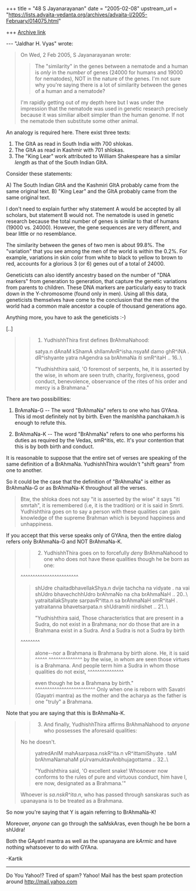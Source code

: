 +++
title = "48 S Jayanarayanan"
date = "2005-02-08"
upstream_url = "https://lists.advaita-vedanta.org/archives/advaita-l/2005-February/014075.html"

+++
[Archive link](https://lists.advaita-vedanta.org/archives/advaita-l/2005-February/014075.html)

--- "Jaldhar H. Vyas" <jaldhar at braincells.com> wrote:

> On Wed, 2 Feb 2005, S Jayanarayanan wrote:
> 
> > The "similarity" in the genes between a nematode and a human
> is
> > *only* in the *number* of genes (24000 for humans and 19000
> for
> > nematodes), NOT in the nature of the genes. I'm not sure why
> > you're saying there is a lot of similarity between the genes
> of
> > a human and a nematode?
> 
> I'm rapidly getting out of my depth here but I was under the
> impression
> that the nematode was used in genetic research precisely
> because it was
> similiar albeit simpler than the human genome.  If not the
> nematode then
> substitute some other animal. 

An analogy is required here. There exist three texts:

1) The GItA as read in South India with 700 shlokas.
2) The GItA as read in Kashmir with 701 shlokas.
3) The "King Lear" work attributed to William Shakespeare has a
similar *length* as that of the South Indian GItA.

Consider these statements:

A) The South Indian GItA and the Kashmiri GItA probably came
from the same original text.
B) "King Lear" and the GItA probably came from the same original
text.

I don't need to explain further why statement A would be
accepted by all scholars, but statement B would not. The
nematode is used in genetic research because the total number of
genes is similar to that of humans (19000 vs. 24000). However,
the gene sequences are very different, and bear little or no
resemblance.

The similarity between the genes of two men is about 99.8%. The
"variation" that you see among the men of the world is within
the 0.2%. For example, variations in skin color from white to
black to yellow to brown to red, accounts for a glorious 3 (or
6) genes out of a total of 24000.

Geneticists can also identify ancestry based on the number of
"DNA markers" from generation to generation, that capture the
genetic variations from parents to children. These DNA markers
are particularly easy to track down in the Y-chromosome (found
only in men). Using all this data, geneticists themselves have
come to the conclusion that the men of the world had a common
male ancestor a couple of thousand generations ago.

Anything more, you have to ask the geneticists :-)

[..]

> > 1) YudhishhThira first defines BrAhmaNahood:
> >
> > satya.n dAnaM kShamA shIlamAnR^isha.nsyaM damo ghR^iNA .
> > dR^ishyante yatra nAgendra sa brAhmaNa iti smR^itaH ..
> 16..\\
> >
> > "Yudhishthira said, 'O foremost of serpents, he, it is
> asserted
> > by the wise, in whom are seen truth, charity, forgiveness,
> good
> > conduct, benevolence, observance of the rites of his order
> and
> > mercy is a Brahmana."
> >
> 

There are two possibilities:

1) BrAmaNa-G -- The word "BrAhmaNa" refers to one who has GYAna.
This id most definitely not by birth. Even the manIshha
panchakam.h is enough to refute this.

2) BrAhmaNa-K -- The word "BrAhmaNa" refers to one who performs
his duties as required by the Vedas, smR^itis, etc. It's your
contention that this is by both birth and conduct.

It is reasonable to suppose that the entire set of verses are
speaking of the same definition of a BrAhmaNa. YudhishhThira
wouldn't "shift gears" from one to another. 

So it could be the case that the definition of "BrAhmaNa" is
either as BrAhmaNa-G or as BrAhmaNa-K throughout all the verses.

> Btw, the shloka does not say "it is asserted by the wise" it
> says "iti
> smrtah", it is remembered (i.e, it is the tradition) or it is
> said in
> Smrti.  Yudhishthira goes on to say a person with these
> qualities can gain
> knowledge of the supreme Brahman which is beyond happiness and
> unhappiness.
> 

If you accept that this verse speaks only of GYAna, then the
entire dialog refers only BrAhmaNa-G and NOT BrAhmaNa-K.

> > 2) YudhishhThira goes on to forcefully *deny* BrAhmaNahood
> to
> > one who does not have these qualities though he be born as
> one:
>                                        
> ^^^^^^^^^^^^^^^^^^^^^^^^
> >
> > shUdre chaitadbhavellakShya.n dvije tachcha na vidyate .
> > na vai shUdro bhavechchhUdro brAhmaNo na cha brAhmaNaH ..
> 20..\\
> > yatraitallakShyate sarpavR^itta.n sa brAhmaNaH smR^itaH .
> > yatraitanna bhavetsarpata.n shUdramiti nirdishet .. 21..\\
> >
> > "Yudhishthira said, Those characteristics that are present
> in a
> > Sudra, do not exist in a Brahmana; nor do those that are in
> a
> > Brahmana exist in a Sudra. And a Sudra is not a Sudra by
> birth
>                                                        
> ^^^^^^^^
> > alone--nor a Brahmana is Brahmana by birth alone. He, it is
> said
>   ^^^^^                             ^^^^^^^^^^^^^^
> > by the wise, in whom are seen those virtues is a Brahmana.
> And
> > people term him a Sudra in whom those qualities do not
> exist,
>   ^^^^^^^^^^^^^^^
> 
> > even though he be a Brahmana by birth."
>               ^^^^^^^^^^^^^^^^^^^^^^^^^
>  Only when one
> is reborn with Savatri (Gayatri mantra) as the mother and the
> acharya as
> the father is one "truly" a Brahmana. 

Note that you are saying that this is BrAhmaNa-K.

> > 3) And finally, YudhishhThira affirms BrAhmaNahood to
> *anyone*
> > who possesses the aforesaid qualities:
> 
> No he doesn't.
> 
> >
> > yatredAnIM mahAsarpasa.nskR^ita.n vR^ittamiShyate .
> > taM brAhmaNamahaM pUrvamuktavAnbhujagottama .. 32..\\
> >
> > "Yudhishthira said, 'O excellent snake! Whosoever now
> conforms
> > to the rules of pure and virtuous conduct, him have I, ere
> now,
> > designated as a Brahmana.'"
> 
> Whoever is _sa.nskR^ita.n_, who has passed through sanskaras
> such as
> upanayana is to be treated as a Brahmana. 

So now you're saying that Y is again referring to BrAhmaNa-K! 

Moreover, _anyone_ can go through the saMskAras, even though he
be born a shUdra! 

Both the GAyatrI mantra as well as the upanayana are *kArmic*
and have nothing whatsoever to do with GYAna.

-Kartik

__________________________________________________
Do You Yahoo!?
Tired of spam?  Yahoo! Mail has the best spam protection around 
http://mail.yahoo.com 

